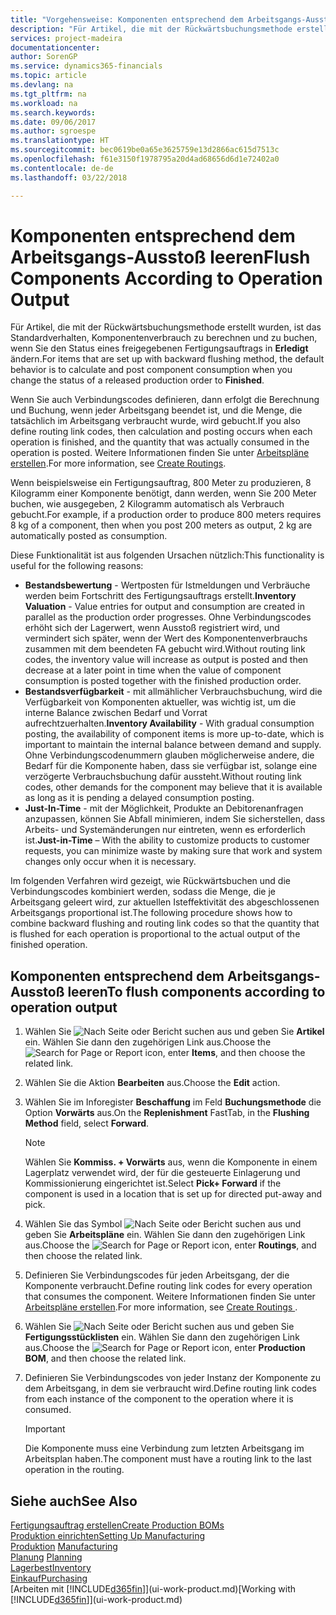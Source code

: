 ```yaml
---
title: "Vorgehensweise: Komponenten entsprechend dem Arbeitsgangs-Ausstoß leeren | Microsoft Docs"
description: "Für Artikel, die mit der Rückwärtsbuchungsmethode erstellt wurden, ist das Standardverhalten, Komponentenverbrauch zu berechnen und zu buchen, wenn Sie den Status eines freigegebenen Fertigungsauftrags in **Erledigt** ändern. Weitere Informationen finden Sie unter Entnahmemethoden."
services: project-madeira
documentationcenter: 
author: SorenGP
ms.service: dynamics365-financials
ms.topic: article
ms.devlang: na
ms.tgt_pltfrm: na
ms.workload: na
ms.search.keywords: 
ms.date: 09/06/2017
ms.author: sgroespe
ms.translationtype: HT
ms.sourcegitcommit: bec0619be0a65e3625759e13d2866ac615d7513c
ms.openlocfilehash: f61e3150f1978795a20d4ad68656d6d1e72402a0
ms.contentlocale: de-de
ms.lasthandoff: 03/22/2018

---
```

# <a name="flush-components-according-to-operation-output"></a><span data-ttu-id="1e1e9-104">Komponenten entsprechend dem Arbeitsgangs-Ausstoß leeren</span><span class="sxs-lookup"><span data-stu-id="1e1e9-104">Flush Components According to Operation Output</span></span>
<span data-ttu-id="1e1e9-105">Für Artikel, die mit der Rückwärtsbuchungsmethode erstellt wurden, ist das Standardverhalten, Komponentenverbrauch zu berechnen und zu buchen, wenn Sie den Status eines freigegebenen Fertigungsauftrags in **Erledigt** ändern.</span><span class="sxs-lookup"><span data-stu-id="1e1e9-105">For items that are set up with backward flushing method, the default behavior is to calculate and post component consumption when you change the status of a released production order to **Finished**.</span></span>  

<span data-ttu-id="1e1e9-106">Wenn Sie auch Verbindungscodes definieren, dann erfolgt die Berechnung und Buchung, wenn jeder Arbeitsgang beendet ist, und die Menge, die tatsächlich im Arbeitsgang verbraucht wurde, wird gebucht.</span><span class="sxs-lookup"><span data-stu-id="1e1e9-106">If you also define routing link codes, then calculation and posting occurs when each operation is finished, and the quantity that was actually consumed in the operation is posted.</span></span> <span data-ttu-id="1e1e9-107">Weitere Informationen finden Sie unter [Arbeitspläne erstellen](production-how-to-create-routings.md).</span><span class="sxs-lookup"><span data-stu-id="1e1e9-107">For more information, see [Create Routings](production-how-to-create-routings.md).</span></span>  

<span data-ttu-id="1e1e9-108">Wenn beispielsweise ein Fertigungsauftrag, 800 Meter zu produzieren, 8 Kilogramm einer Komponente benötigt, dann werden, wenn Sie 200 Meter buchen, wie ausgegeben, 2 Kilogramm automatisch als Verbrauch gebucht.</span><span class="sxs-lookup"><span data-stu-id="1e1e9-108">For example, if a production order to produce 800 meters requires 8 kg of a component, then when you post 200 meters as output, 2 kg are automatically posted as consumption.</span></span>  

<span data-ttu-id="1e1e9-109">Diese Funktionalität ist aus folgenden Ursachen nützlich:</span><span class="sxs-lookup"><span data-stu-id="1e1e9-109">This functionality is useful for the following reasons:</span></span>  

-   <span data-ttu-id="1e1e9-110">**Bestandsbewertung** - Wertposten für Istmeldungen und Verbräuche werden beim Fortschritt des Fertigungsauftrags erstellt.</span><span class="sxs-lookup"><span data-stu-id="1e1e9-110">**Inventory Valuation** - Value entries for output and consumption are created in parallel as the production order progresses.</span></span> <span data-ttu-id="1e1e9-111">Ohne Verbindungscodes erhöht sich der Lagerwert, wenn Ausstoß registriert wird, und vermindert sich später, wenn der Wert des Komponentenverbrauchs zusammen mit dem beendeten FA gebucht wird.</span><span class="sxs-lookup"><span data-stu-id="1e1e9-111">Without routing link codes, the inventory value will increase as output is posted and then decrease at a later point in time when the value of component consumption is posted together with the finished production order.</span></span>  
-   <span data-ttu-id="1e1e9-112">**Bestandsverfügbarkeit** - mit allmählicher Verbrauchsbuchung, wird die Verfügbarkeit von Komponenten aktueller, was wichtig ist, um die interne Balance zwischen Bedarf und Vorrat aufrechtzuerhalten.</span><span class="sxs-lookup"><span data-stu-id="1e1e9-112">**Inventory Availability** - With gradual consumption posting, the availability of component items is more up-to-date, which is important to maintain the internal balance between demand and supply.</span></span> <span data-ttu-id="1e1e9-113">Ohne Verbindungscodenummern glauben möglicherweise andere, die Bedarf für die Komponente haben, dass sie verfügbar ist, solange eine verzögerte Verbrauchsbuchung dafür aussteht.</span><span class="sxs-lookup"><span data-stu-id="1e1e9-113">Without routing link codes, other demands for the component may believe that it is available as long as it is pending a delayed consumption posting.</span></span>  
-   <span data-ttu-id="1e1e9-114">**Just-In-Time** - mit der Möglichkeit, Produkte an Debitorenanfragen anzupassen, können Sie Abfall minimieren, indem Sie sicherstellen, dass Arbeits- und Systemänderungen nur eintreten, wenn es erforderlich ist.</span><span class="sxs-lookup"><span data-stu-id="1e1e9-114">**Just-in-Time** – With the ability to customize products to customer requests, you can minimize waste by making sure that work and system changes only occur when it is necessary.</span></span>  

<span data-ttu-id="1e1e9-115">Im folgenden Verfahren wird gezeigt, wie Rückwärtsbuchen und die Verbindungscodes kombiniert werden, sodass die Menge, die je Arbeitsgang geleert wird, zur aktuellen Isteffektivität des abgeschlossenen Arbeitsgangs proportional ist.</span><span class="sxs-lookup"><span data-stu-id="1e1e9-115">The following procedure shows how to combine backward flushing and routing link codes so that the quantity that is flushed for each operation is proportional to the actual output of the finished operation.</span></span>  

## <a name="to-flush-components-according-to-operation-output"></a><span data-ttu-id="1e1e9-116">Komponenten entsprechend dem Arbeitsgangs-Ausstoß leeren</span><span class="sxs-lookup"><span data-stu-id="1e1e9-116">To flush components according to operation output</span></span>  
1.  <span data-ttu-id="1e1e9-117">Wählen Sie ![Nach Seite oder Bericht suchen](media/ui-search/search_small.png "Symbol nach Seite oder Bericht suchen") aus und geben Sie **Artikel** ein. Wählen Sie dann den zugehörigen Link aus.</span><span class="sxs-lookup"><span data-stu-id="1e1e9-117">Choose the ![Search for Page or Report](media/ui-search/search_small.png "Search for Page or Report icon") icon, enter **Items**, and then choose the related link.</span></span>  
2.  <span data-ttu-id="1e1e9-118">Wählen Sie die Aktion **Bearbeiten** aus.</span><span class="sxs-lookup"><span data-stu-id="1e1e9-118">Choose the **Edit** action.</span></span>  
3.  <span data-ttu-id="1e1e9-119">Wählen Sie im Inforegister **Beschaffung** im Feld **Buchungsmethode** die Option **Vorwärts** aus.</span><span class="sxs-lookup"><span data-stu-id="1e1e9-119">On the **Replenishment** FastTab, in the **Flushing Method** field, select **Forward**.</span></span>  

    > [!NOTE]  
    >  <span data-ttu-id="1e1e9-120">Wählen Sie **Kommiss. + Vorwärts** aus, wenn die Komponente in einem Lagerplatz verwendet wird, der für die gesteuerte Einlagerung und Kommissionierung eingerichtet ist.</span><span class="sxs-lookup"><span data-stu-id="1e1e9-120">Select **Pick+ Forward** if the component is used in a location that is set up for directed put-away and pick.</span></span>  

4.  <span data-ttu-id="1e1e9-121">Wählen Sie das Symbol ![Nach Seite oder Bericht suchen](media/ui-search/search_small.png "Nach Seite oder Bericht suchen") aus und geben Sie **Arbeitspläne** ein. Wählen Sie dann den zugehörigen Link aus.</span><span class="sxs-lookup"><span data-stu-id="1e1e9-121">Choose the ![Search for Page or Report](media/ui-search/search_small.png "Search for Page or Report icon") icon, enter **Routings**, and then choose the related link.</span></span>  
5.  <span data-ttu-id="1e1e9-122">Definieren Sie Verbindungscodes für jeden Arbeitsgang, der die Komponente verbraucht.</span><span class="sxs-lookup"><span data-stu-id="1e1e9-122">Define routing link codes for every operation that consumes the component.</span></span> <span data-ttu-id="1e1e9-123">Weitere Informationen finden Sie unter [Arbeitspläne erstellen](production-how-to-create-routings.md).</span><span class="sxs-lookup"><span data-stu-id="1e1e9-123">For more information, see [Create Routings ](production-how-to-create-routings.md).</span></span>  
6.  <span data-ttu-id="1e1e9-124">Wählen Sie ![Nach Seite oder Bericht suchen](media/ui-search/search_small.png "Nach Seite oder Bericht suchen") aus und geben Sie **Fertigungsstücklisten** ein. Wählen Sie dann den zugehörigen Link aus.</span><span class="sxs-lookup"><span data-stu-id="1e1e9-124">Choose the ![Search for Page or Report](media/ui-search/search_small.png "Search for Page or Report icon") icon, enter **Production BOM**, and then choose the related link.</span></span>  
7.  <span data-ttu-id="1e1e9-125">Definieren Sie Verbindungscodes von jeder Instanz der Komponente zu dem Arbeitsgang, in dem sie verbraucht wird.</span><span class="sxs-lookup"><span data-stu-id="1e1e9-125">Define routing link codes from each instance of the component to the operation where it is consumed.</span></span>

    > [!IMPORTANT]  
    >  <span data-ttu-id="1e1e9-126">Die Komponente muss eine Verbindung zum letzten Arbeitsgang im Arbeitsplan haben.</span><span class="sxs-lookup"><span data-stu-id="1e1e9-126">The component must have a routing link to the last operation in the routing.</span></span>  

## <a name="see-also"></a><span data-ttu-id="1e1e9-127">Siehe auch</span><span class="sxs-lookup"><span data-stu-id="1e1e9-127">See Also</span></span>  
[<span data-ttu-id="1e1e9-128">Fertigungsauftrag erstellen</span><span class="sxs-lookup"><span data-stu-id="1e1e9-128">Create Production BOMs</span></span>](production-how-to-create-production-boms.md)  
[<span data-ttu-id="1e1e9-129">Produktion einrichten</span><span class="sxs-lookup"><span data-stu-id="1e1e9-129">Setting Up Manufacturing</span></span>](production-configure-production-processes.md)  
<span data-ttu-id="1e1e9-130">[Produktion](production-manage-manufacturing.md)  </span><span class="sxs-lookup"><span data-stu-id="1e1e9-130">[Manufacturing](production-manage-manufacturing.md)  </span></span>  
<span data-ttu-id="1e1e9-131">[Planung](production-planning.md) </span><span class="sxs-lookup"><span data-stu-id="1e1e9-131">[Planning](production-planning.md) </span></span>  
[<span data-ttu-id="1e1e9-132">Lagerbest</span><span class="sxs-lookup"><span data-stu-id="1e1e9-132">Inventory</span></span>](inventory-manage-inventory.md)  
[<span data-ttu-id="1e1e9-133">Einkauf</span><span class="sxs-lookup"><span data-stu-id="1e1e9-133">Purchasing</span></span>](purchasing-manage-purchasing.md)  
<span data-ttu-id="1e1e9-134">[Arbeiten mit [!INCLUDE[d365fin](includes/d365fin_md.md)]](ui-work-product.md)</span><span class="sxs-lookup"><span data-stu-id="1e1e9-134">[Working with [!INCLUDE[d365fin](includes/d365fin_md.md)]](ui-work-product.md)</span></span>

